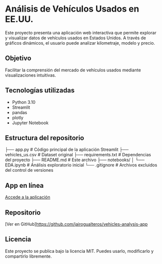 # Análisis de Vehículos Usados en EE.UU.

Este proyecto presenta una aplicación web interactiva que permite explorar y visualizar datos de vehículos usados en Estados Unidos. A través de gráficos dinámicos, el usuario puede analizar kilometraje, modelo y precio.

## Objetivo

Facilitar la comprensión del mercado de vehículos usados mediante visualizaciones intuitivas.

## Tecnologías utilizadas

- Python 3.10
- Streamlit
- pandas
- plotly
- Jupyter Notebook

## Estructura del repositorio

├── app.py # Código principal de la aplicación Streamlit 
├── vehicles_us.csv # Dataset original 
├── requirements.txt # Dependencias del proyecto 
├── README.md # Este archivo 
├── notebooks/ 
│ └── EDA.ipynb # Análisis exploratorio inicial 
└── .gitignore # Archivos excluidos del control de versiones


## App en línea  
[Accede a la aplicación](https://vehicles-analysis-app-dgojy6cz3jhfm3s8uny6hp.streamlit.app)

## Repositorio  
[Ver en GitHub]https://github.com/jairogualteros/vehicles-analysis-app


## Licencia
Este proyecto se publica bajo la licencia MIT. Puedes usarlo, modificarlo y compartirlo libremente.

